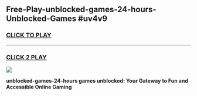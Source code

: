 
## Free-Play-unblocked-games-24-hours-Unblocked-Games #uv4v9
<h3>
<a href="https://news.freeplayer.one?title=unblocked-games-24-hours&ref=8M">CLICK TO PLAY</a></h3>
<hr>

<h3>
<a href="https://news.freeplayer.one?title=unblocked-games-24-hours&ref=8M">CLICK 2 PLAY</a>
  
</h3>

<a href="https://news.freeplayer.one?title=unblocked-games-24-hours&ref=8M"><img src="https://clearcache.store/games.png"></a>


**unblocked-games-24-hours games unblocked: Your Gateway to Fun and Accessible Online Gaming**
